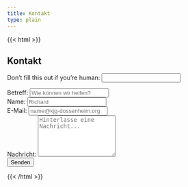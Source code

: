 ```yaml
---
title: Kontakt
type: plain
---
```

{{< html >}}
<section class="bg-white dark:bg-gray-900">
    <div class="max-w-screen-md px-4 py-8 mx-auto lg:py-16">
        <h2 class="mb-4 text-4xl font-extrabold tracking-tight text-center text-gray-900 dark:text-white">Kontakt
        </h2>
        <form name="kontakt" method="POST" data-netlify="true" netlify-honeypot="bot-field" class="space-y-8">
            <div>
                <p class="hidden">
                    <label>
                        Don’t fill this out if you’re human: <input name="bot-field" />
                    </label>
                </p>
            </div>
            <div>
                <label class="block mb-2 text-sm font-medium text-gray-900 dark:text-gray-300">
                    Betreff:
                    <input type="text" name="Betreff" class="shadow-sm bg-gray-50 border border-gray-300 text-gray-900 text-sm rounded-lg focus:ring-primary-500 focus:border-primary-500 block w-full p-2.5 dark:bg-gray-700 dark:border-gray-600 dark:placeholder-gray-400 dark:text-white dark:focus:ring-primary-500 dark:focus:border-primary-500 dark:shadow-sm-light" placeholder="Wie können wir helfen?"/></label>
            </div>
            <div>
                <label class="block mb-2 text-sm font-medium text-gray-900 dark:text-gray-300">
                    Name:
                    <input type="text" name="Name" class="shadow-sm bg-gray-50 border border-gray-300 text-gray-900 text-sm rounded-lg focus:ring-primary-500 focus:border-primary-500 block w-full p-2.5 dark:bg-gray-700 dark:border-gray-600 dark:placeholder-gray-400 dark:text-white dark:focus:ring-primary-500 dark:focus:border-primary-500 dark:shadow-sm-light" placeholder="Richard"/></label>
            </div>
            <div>
                <label class="block mb-2 text-sm font-medium text-gray-900 dark:text-gray-300">
                    E-Mail:
                    <input type="email" name="E-Mail"
                        class="shadow-sm bg-gray-50 border border-gray-300 text-gray-900 text-sm rounded-lg focus:ring-primary-500 focus:border-primary-500 block w-full p-2.5 dark:bg-gray-700 dark:border-gray-600 dark:placeholder-gray-400 dark:text-white dark:focus:ring-primary-500 dark:focus:border-primary-500 dark:shadow-sm-light"
                        placeholder="name@kjg-dossenheim.org" required /></label>
            </div>
            <div>
                <label class="block mb-2 text-sm font-medium text-gray-900 dark:text-gray-300">
                    Nachricht:
                    <textarea name="Nachricht" rows="6"
                    class="block p-2.5 w-full text-sm text-gray-900 bg-gray-50 rounded-lg shadow-sm border border-gray-300 focus:ring-primary-500 focus:border-primary-500 dark:bg-gray-700 dark:border-gray-600 dark:placeholder-gray-400 dark:text-white dark:focus:ring-primary-500 dark:focus:border-primary-500"
                    placeholder="Hinterlasse eine Nachricht..."></textarea ></label>
            </div>
            <div>
                <button type="submit" class="px-5 py-3 text-sm font-medium text-center text-white rounded-lg bg-primary-500 sm:w-fit hover:bg-primary-500-focus focus:ring-4 focus:outline-none focus:ring-primary-300 dark:bg-primary-500-600 dark:hover:bg-primary-500-700 dark:focus:ring-primary-800">Senden</button>
            </div>
        </form>
    </div>
</section>
{{< /html >}}